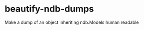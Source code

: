 beautify-ndb-dumps
==================

Make a dump of an object inheriting ndb.Models human readable
